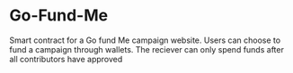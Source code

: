 # Go-Fund-Me
Smart contract for a Go fund Me campaign website. Users can choose to fund a campaign through wallets. 
The reciever can only spend funds after all contributors have approved
